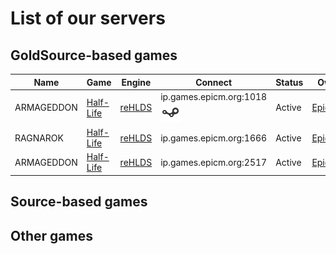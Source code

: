 # List of our servers

## GoldSource-based games

| Name | Game | Engine | Connect | Status | Owner | Comment
|------|--------|---------|-------|--------|--------|--------
| ARMAGEDDON | [Half-Life](http://store.steampowered.com/app/70/HalfLife/) | [reHLDS](https://github.com/dreamstalker/rehlds) | ip.games.epicm.org:1018 ![connect](/pics/steam.png) | Active | [EpicMorg](https://vk.com/epicmorg_games) | Classic public server
| RAGNAROK | [Half-Life](http://store.steampowered.com/app/70/HalfLife/) | [reHLDS](https://github.com/dreamstalker/rehlds) | ip.games.epicm.org:1666 | Active | [EpicMorg](https://vk.com/epicmorg_games) | [GunGame](http://aghl.ru/forum/viewtopic.php?p=9328) Mod
| ARMAGEDDON | [Half-Life](http://store.steampowered.com/app/70/HalfLife/) | [reHLDS](https://github.com/dreamstalker/rehlds) | ip.games.epicm.org:2517 | Active | [EpicMorg](https://vk.com/epicmorg_games) | [ZXC](https://github.com/ZXCmod) Mod

## Source-based games
 

## Other games
 
